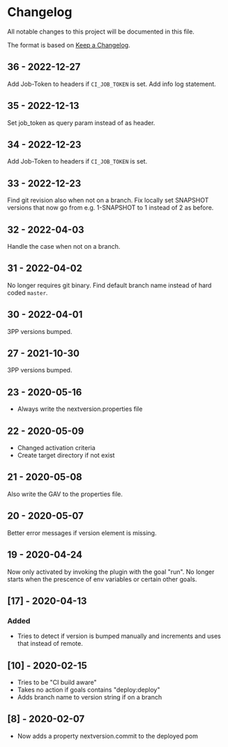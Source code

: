 # Changelog

All notable changes to this project will be documented in this file.

The format is based on [Keep a Changelog](https://keepachangelog.com/en/1.0.0/).

## 36 - 2022-12-27

Add Job-Token to headers if `CI_JOB_TOKEN` is set.
Add info log statement.

## 35 - 2022-12-13

Set job_token as query param instead of as header.

## 34 - 2022-12-23

Add Job-Token to headers if `CI_JOB_TOKEN` is set.

## 33 - 2022-12-23

Find git revision also when not on a branch.
Fix locally set SNAPSHOT versions that now go from e.g. 1-SNAPSHOT to 1 instead of 2 as before.

## 32 - 2022-04-03

Handle the case when not on a branch.

## 31 - 2022-04-02

No longer requires git binary.
Find default branch name instead of hard coded `master`.

## 30 - 2022-04-01

3PP versions bumped.

## 27 - 2021-10-30

3PP versions bumped.

## 23 - 2020-05-16

- Always write the nextversion.properties file

## 22 - 2020-05-09

- Changed activation criteria
- Create target directory if not exist

## 21 - 2020-05-08

Also write the GAV to the properties file.

## 20 - 2020-05-07

Better error messages if version element is missing.

## 19 - 2020-04-24

Now only activated by invoking the plugin with the goal "run".
No longer starts when the prescence of env variables or certain other goals.

## [17] - 2020-04-13

### Added

- Tries to detect if version is bumped manually and increments and uses that instead of remote.

## [10] - 2020-02-15

- Tries to be "CI build aware"
- Takes no action if goals contains "deploy:deploy"
- Adds branch name to version string if on a branch

## [8] - 2020-02-07

- Now adds a property nextversion.commit to the deployed pom
